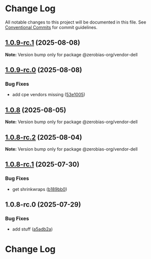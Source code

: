 # Change Log

All notable changes to this project will be documented in this file.
See [Conventional Commits](https://conventionalcommits.org) for commit guidelines.

## [1.0.9-rc.1](https://github.com/zerobias-org/vendor/compare/@zerobias-org/vendor-dell@1.0.9-rc.0...@zerobias-org/vendor-dell@1.0.9-rc.1) (2025-08-08)

**Note:** Version bump only for package @zerobias-org/vendor-dell





## [1.0.9-rc.0](https://github.com/zerobias-org/vendor/compare/@zerobias-org/vendor-dell@1.0.8...@zerobias-org/vendor-dell@1.0.9-rc.0) (2025-08-08)


### Bug Fixes

* add cpe vendors missing ([53e1005](https://github.com/zerobias-org/vendor/commit/53e100520e848be73b2cba8a0ef4f184844b8abb))





## [1.0.8](https://github.com/zerobias-org/vendor/compare/@zerobias-org/vendor-dell@1.0.8-rc.2...@zerobias-org/vendor-dell@1.0.8) (2025-08-05)

**Note:** Version bump only for package @zerobias-org/vendor-dell





## [1.0.8-rc.2](https://github.com/zerobias-org/vendor/compare/@zerobias-org/vendor-dell@1.0.8-rc.1...@zerobias-org/vendor-dell@1.0.8-rc.2) (2025-08-04)

**Note:** Version bump only for package @zerobias-org/vendor-dell





## [1.0.8-rc.1](https://github.com/zerobias-org/vendor/compare/@zerobias-org/vendor-dell@1.0.8-rc.0...@zerobias-org/vendor-dell@1.0.8-rc.1) (2025-07-30)


### Bug Fixes

* get shrinkwraps ([b189bb0](https://github.com/zerobias-org/vendor/commit/b189bb0cf53ad66427530ccc0eab7824527942d3))





## 1.0.8-rc.0 (2025-07-29)


### Bug Fixes

* add stuff ([a5adb2a](https://github.com/zerobias-org/vendor/commit/a5adb2aecd0670c42e9077affecb6a047bf30fc6))





# Change Log
